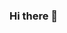 ### Hi there 👋

<!--
**imgndrgn/imgndrgn** is a ✨ _special_ ✨ repository because its `README.md` (this file) appears on your GitHub profile.

Here are some ideas to get you started:

- 🔭 I’m currently working on python and javascript related projects
- 🌱 I’m currently learning frontend web dev and alot of python
- 👯 I’m looking to collaborate on frontend projects
- 🤔 I’m looking for a tribe of web dev enthusiaists with a flair for designing and building stuffs
- 💬 Ask me about music, movies, fashion, and c, js and py
- 📫 How to reach me: powerfistmarley@gmail.com aarealaafiaboyz@gmail.com +234-081-6711-8379
- 😄 Pronouns: He/Him
-->
